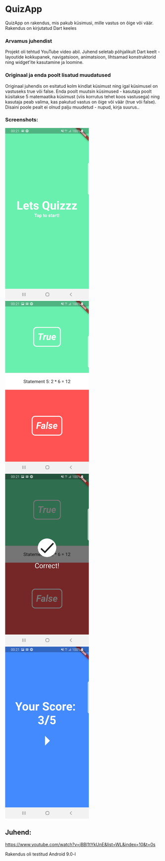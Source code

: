 # QuizApp

QuizApp on rakendus, mis pakub küsimusi, mille vastus on õige või väär.
Rakendus on kirjutatud Dart keeles

### Arvamus juhendist
Projekt oli tehtud YouTube video abil. Juhend seletab põhjalikult Dart keelt - layoutide kokkupanek, navigatsioon, animatsioon, lihtsamad konstruktorid ning widget'ite kasutamine ja loomine.

### Originaal ja enda poolt lisatud muudatused
Originaal juhendis on esitatud kolm kindlat küsimust ning igal küsimusel on vastuseks true või false. Enda poolt muutsin küsimused - kasutaja poolt küsitakse 5 matemaatika küsimust (viis korrutus tehet koos vastusega) ning kasutaja peab valima, kas pakutud vastus on õige või väär (true või false). Disaini poole pealt ei olnud palju muudetud - nupud, kirja suurus..

### Screenshots:
<img src="https://github.com/irelav/FlutterQuizzz/blob/master/img/pic1.jpg" alt="main page" width="270" height="555"><img src="https://github.com/irelav/FlutterQuizzz/blob/master/img/pic2.jpg" alt="question" width="270" height="555"><img src="https://github.com/irelav/FlutterQuizzz/blob/master/img/pic3.jpg" alt="correct answer" width="270" height="555"><img src="https://github.com/irelav/FlutterQuizzz/blob/master/img/pic4.jpg" alt="result" width="270" height="555">

## Juhend:
https://www.youtube.com/watch?v=jBBl1tYkUnE&list=WL&index=10&t=0s

Rakendus oli testitud Android 9.0-l
